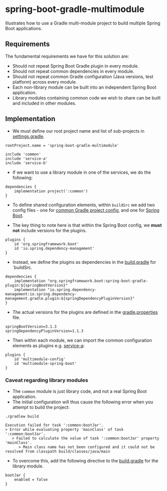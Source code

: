 # spring-boot-gradle-multimodule

Illustrates how to use a Gradle multi-module project to build multiple Spring Boot applications.

## Requirements

The fundamental requirements we have for this solution are:

* Should not repeat Spring Boot Gradle plugin in every module.
* Should not repeat common dependencies in every module.
* Should not repeat common Gradle configuration (Java versions, test platform) across every module.
* Each non-library module can be built into an independent Spring Boot application.
* Library modules containing common code we wish to share can be built and included in other modules.

## Implementation

* We must define our root project name and list of sub-projects in [settings.gradle](settings.gradle).

```
rootProject.name = 'spring-boot-gradle-multimodule'

include 'common'
include 'service-a'
include 'service-b'
```

* If we want to use a library module in one of the services, we do the following:

```
dependencies {
    implementation project(':common')
}
```

* To define shared configuration elements, within `buildSrc` we add two config files - one for [common Gradle project config](buildSrc/src/main/groovy/multimodule-config.gradle), and one for [Spring Boot](buildSrc/src/main/groovy/multimodule-spring-boot.gradle).

* The key thing to note here is that within the Spring Boot config, we **must not** include versions for the plugins.

```
plugins {
    id 'org.springframework.boot'
    id 'io.spring.dependency-management'
}
```

* Instead, we define the plugins as dependencies in the [build.gradle](buildSrc/build.gradle) for `buildSrc.

```
dependencies {
    implementation "org.springframework.boot:spring-boot-gradle-plugin:${springBootVersion}"
    implementation "io.spring.dependency-management:io.spring.dependency-management.gradle.plugin:${springDependencyPluginVersion}"
}
```

* The actual versions for the plugins are defined in the [gradle.properties](buildSrc/gradle.properties) file.

```
springBootVersion=3.1.3
springDependencyPluginVersion=1.1.3
```

* Then within each module, we can import the common configuration elements as plugins e.g. [service-a](service-a/build.gradle):

```
plugins {
    id 'multimodule-config'
    id 'multimodule-spring-boot'
}
```

### Caveat regarding library modules

* The `common` module is just library code, and not a real Spring Boot application.
* The initial configuration will thus cause the following error when you attempt to build the project:

```
./gradlew build

Execution failed for task ':common:bootJar'.
> Error while evaluating property 'mainClass' of task ':common:bootJar'.
   > Failed to calculate the value of task ':common:bootJar' property 'mainClass'.
      > Main class name has not been configured and it could not be resolved from classpath build/classes/java/main
```

* To overcome this, add the following directive to the [build.gradle](common/build.gradle) for the library module.

```
bootJar {
    enabled = false
}
```